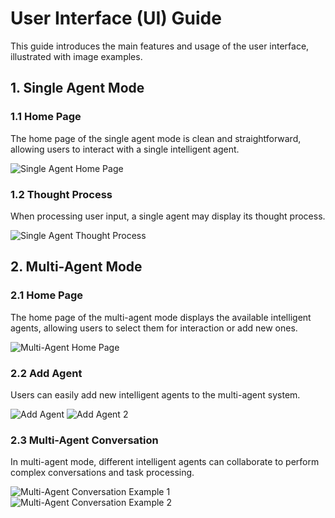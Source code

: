 # User Interface (UI) Guide

This guide introduces the main features and usage of the user interface, illustrated with image examples.

## 1. Single Agent Mode

### 1.1 Home Page

The home page of the single agent mode is clean and straightforward, allowing users to interact with a single intelligent agent.

![Single Agent Home Page](./images/SingleAgentHome.png)

### 1.2 Thought Process

When processing user input, a single agent may display its thought process.

![Single Agent Thought Process](./images/SingleAgentThought.png)

## 2. Multi-Agent Mode

### 2.1 Home Page

The home page of the multi-agent mode displays the available intelligent agents, allowing users to select them for interaction or add new ones.

![Multi-Agent Home Page](./images/MultiAgentHomePage.png)

### 2.2 Add Agent

Users can easily add new intelligent agents to the multi-agent system.

![Add Agent](./images/MultiAgentAddAgent.png)
![Add Agent 2](./images/MutliAgentAddAgent2.png)

### 2.3 Multi-Agent Conversation

In multi-agent mode, different intelligent agents can collaborate to perform complex conversations and task processing.

![Multi-Agent Conversation Example 1](./images/MutliAgentConversation.png)
![Multi-Agent Conversation Example 2](./images/MultiAgentConversation2.png)